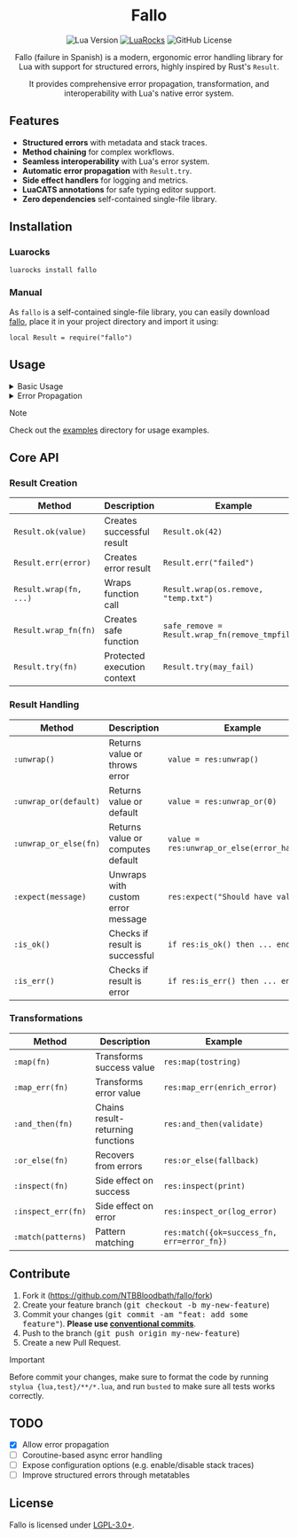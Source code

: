 <div align="center">

# Fallo

![Lua Version](https://img.shields.io/badge/Lua-5.1+-blue?style=for-the-badge&logo=lua)
[![LuaRocks](https://img.shields.io/luarocks/v/NTBBloodbath/fallo?style=for-the-badge&logo=lua)](https://luarocks.org/modules/ntbbloodbath/fallo)
![GitHub License](https://img.shields.io/github/license/NTBBloodbath/fallo?style=for-the-badge&logo=gitbook)

Fallo (failure in Spanish) is a modern, ergonomic error handling library for Lua with support for structured errors, highly inspired by Rust's `Result`.

It provides comprehensive error propagation, transformation, and interoperability with Lua's native
error system.

</div>

## Features
- **Structured errors** with metadata and stack traces.
- **Method chaining** for complex workflows.
- **Seamless interoperability** with Lua's error system.
- **Automatic error propagation** with `Result.try`.
- **Side effect handlers** for logging and metrics.
- **LuaCATS annotations** for safe typing editor support.
- **Zero dependencies** self-contained single-file library.

## Installation
### Luarocks
```
luarocks install fallo
```

### Manual
As `fallo` is a self-contained single-file library, you can easily download [fallo](./lua/fallo/init.lua), place it in your project directory and import it using:
```
local Result = require("fallo")
```

## Usage

<details>
  <summary>Basic Usage</summary>

### Creating Results
```lua
local Result = require("fallo")

-- Successful result
local success = Result.ok(42)

-- Error result
local failure = Result.err("File not found")

-- Structured error
local structured = Result.structured_error({
  code = 404,
  message = "User not found",
  context = {user_id = "abc123"}
})
```

### Handling Results
```lua
-- Basic inspection
if success:is_ok() then
  print("Value:", success:unwrap())
end

if failure:is_err() then
  print("Error:", failure.error)
end

-- Safe unwrapping
local value = success:unwrap_or(100)
local computed = failure:unwrap_or_else(function(err)
  return "Default: " .. err
end)

-- Chained operations
Result.ok(5)
  :map(function(x) return x * 2 end) -- 10
  :and_then(function(x) return Result.ok(x + 1) end) -- 11
  :inspect(print) -- Prints 11
```

</details>

<details>
  <summary>Error Propagation</summary>

### Automatic Propagation
```lua
local config = Result.try(function()
  local raw = read_file("config.json"):unwrap()
  return parse_json(raw):unwrap()
end)

config:inspect_err(function(e)
  print("Failed to load config:", e.message)
end)
```

### Traditional Lua Integration
```lua
-- Convert to Lua's error system
local function legacy_api()
  return Result.ok(42):to_lua_error()
end

-- Convert from Lua's assert pattern
local function modern_wrapper()
  local success, data = legacy_api()
  return Result.from_assert(success, data)
end
```

</details>

> [!NOTE]
>
> Check out the [examples](./examples) directory for usage examples.

## Core API
### Result Creation

| Method                 | Description                 | Example                                         |
| ---------------------- | --------------------------- | ----------------------------------------------- |
| `Result.ok(value)`     | Creates successful result   | `Result.ok(42)`                                 |
| `Result.err(error)`    | Creates error result        |  `Result.err("failed")`                         |
| `Result.wrap(fn, ...)` | Wraps function call         | `Result.wrap(os.remove, "temp.txt")`            |
| `Result.wrap_fn(fn)`   | Creates safe function       | `safe_remove = Result.wrap_fn(remove_tmpfiles)` |
| `Result.try(fn)`       | Protected execution context | `Result.try(may_fail)`                          |

### Result Handling
| Method                 | Description                       | Example                                     |
| ---------------------- | --------------------------------- | ------------------------------------------- |
| `:unwrap()`            | Returns value or throws error     | `value = res:unwrap()`                      |
| `:unwrap_or(default)`  | Returns value or default          | `value = res:unwrap_or(0)`                  |
| `:unwrap_or_else(fn)`  | Returns value or computes default | `value = res:unwrap_or_else(error_handler)` |
| `:expect(message)`     | Unwraps with custom error message | `res:expect("Should have value")`           |
| `:is_ok()`             | Checks if result is successful    | `if res:is_ok() then ... end`               |
| `:is_err()`            | Checks if result is error         | `if res:is_err() then ... end`              |

### Transformations
| Method                 | Description                       | Example                                    |
| ---------------------- | --------------------------------- | ------------------------------------------ |
| `:map(fn)`             | Transforms success value          | `res:map(tostring)`                        |
| `:map_err(fn)`         | Transforms error value            | `res:map_err(enrich_error)`                |
| `:and_then(fn)`        | Chains result-returning functions | `res:and_then(validate)`                   |
| `:or_else(fn)`         | Recovers from errors              | `res:or_else(fallback)`                    |
| `:inspect(fn)`         | Side effect on success            | `res:inspect(print)`                       |
| `:inspect_err(fn)`     | Side effect on error              | `res:inspect_or(log_error)`                |
| `:match(patterns)`     | Pattern matching                  | `res:match({ok=success_fn, err=error_fn})` |

## Contribute
1. Fork it (https://github.com/NTBBloodbath/fallo/fork)
2. Create your feature branch (<kbd>git checkout -b my-new-feature</kbd>)
3. Commit your changes (<kbd>git commit -am "feat: add some feature"</kbd>). **Please use [conventional commits](https://www.conventionalcommits.org/en/v1.0.0/)**.
4. Push to the branch (<kbd>git push origin my-new-feature</kbd>)
5. Create a new Pull Request.

> [!IMPORTANT]
>
> Before commit your changes, make sure to format the code by running `stylua {lua,test}/**/*.lua`, and run `busted` to make sure all tests works correctly.

## TODO
- [x] Allow error propagation
- [ ] Coroutine-based async error handling
- [ ] Expose configuration options (e.g. enable/disable stack traces)
- [ ] Improve structured errors through metatables

## License
Fallo is licensed under [LGPL-3.0+](./LICENSE).
